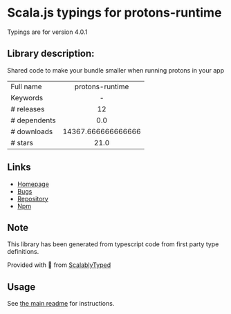 
# Scala.js typings for protons-runtime

Typings are for version 4.0.1

## Library description:
Shared code to make your bundle smaller when running protons in your app

|                    |                 |
| ------------------ | :-------------: |
| Full name          | protons-runtime |
| Keywords           | - |
| # releases         | 12 |
| # dependents       | 0.0 |
| # downloads        | 14367.666666666666 |
| # stars            | 21.0 |

## Links
- [Homepage](https://github.com/ipfs/protons/tree/master/packages/protons-runtime#readme)
- [Bugs](https://github.com/ipfs/protons/issues)
- [Repository](https://github.com/ipfs/protons)
- [Npm](https://www.npmjs.com/package/protons-runtime)
    


## Note
This library has been generated from typescript code from first party type definitions.

Provided with :purple_heart: from [ScalablyTyped](https://github.com/oyvindberg/ScalablyTyped)

## Usage
See [the main readme](../../readme.md) for instructions.


